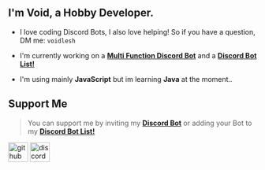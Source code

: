 


## I'm Void, a Hobby Developer.

- I love coding Discord Bots, I also love helping! So if you have a question, DM me: `voidlesh`

- I'm currently working on a [**Multi Function Discord Bot**](https://discord.com/oauth2/authorize?client_id=878349344737222696&permissions=8&scope=bot) and a [**Discord Bot List!**](https://discordbotlist.devfrozen.repl.co)

- I'm using mainly **JavaScript** but im learning **Java** at the moment..

## Support Me
> You can support me by inviting my [**Discord Bot**](https://discord.com/oauth2/authorize?client_id=878349344737222696&permissions=8&scope=bot) or adding your Bot to my [**Discord Bot List!**](https://discordlist.tk/)

[<img src='https://cdn.jsdelivr.net/npm/simple-icons@3.0.1/icons/github.svg' alt='github' height='40'>](https://github.com/https://github.com/Voidlesh)  [<img src='https://cdn.jsdelivr.net/npm/simple-icons@3.0.1/icons/discord.svg' alt='discord' height='40'>](https://discord.gg/P3hZYQ6tWR)  
